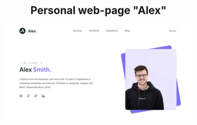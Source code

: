 <h1 align="center">Personal web-page "Alex"</h1>
<p align="center"><img src="mainscreenAlex.jpg" alt="main screen" style="width: 500px"></p>
